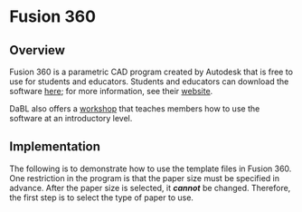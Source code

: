 # Fusion 360

## Overview

Fusion 360 is a parametric CAD program created by Autodesk that is free to use for students and educators. Students and educators can download the software [here](https://www.autodesk.com/products/fusion-360/students-teachers-educators?mktvar002=3509233|SEM|796831186|55090381424|kwd-295025727776&ef_id=CjwKCAjwwMn1BRAUEiwAZ_jnEtOdMsN54H73iMm41FyrGzBMkf3H1ZazYPfDHeCE_Iu9BNTKrW9cpxoClIcQAvD_BwE:G:s&s_kwcid=AL!11172!3!238546892833!e!!g!!fusion%20360!796831186!55090381424&mkwid=smkKctL9H|pcrid|238546892833|pkw|fusion%20360|pmt|e|pdv|c|slid||pgrid|55090381424|ptaid|kwd-295025727776|pid|&utm_medium=cpc&utm_source=google&utm_campaign=GGL_AEX_Fusion-360_AMER_US_Sign-Ups_SEM_BR_RMKT_EX_ADSK_3509233_&utm_term=fusion%20360&utm_content=smkKctL9H|pcrid|238546892833|pkw|fusion%20360|pmt|e|pdv|c|slid||pgrid|55090381424|ptaid|kwd-295025727776|&gclid=CjwKCAjwwMn1BRAUEiwAZ_jnEtOdMsN54H73iMm41FyrGzBMkf3H1ZazYPfDHeCE_Iu9BNTKrW9cpxoClIcQAvD_BwE); for more information, see their [website](https://www.autodesk.com/products/fusion-360/overview).

DaBL also offers a [workshop](http://designandbuildlab.com/wiki/index.php/Workshop:_Introduction_to_3D_CAD_(with_Fusion_360)) that teaches members how to use the software at an introductory level. 

## Implementation

The following is to demonstrate how to use the template files in Fusion 360. One restriction in the program is that the paper size must be specified in advance. After the paper size is selected, it ***cannot*** be changed. Therefore, the first step is to select the type of paper to use. 